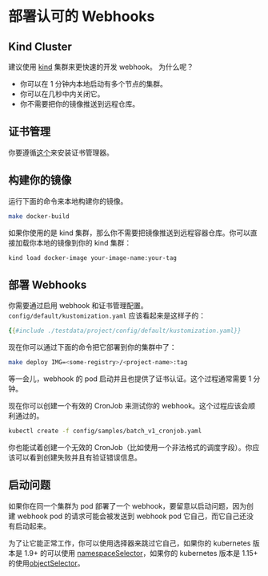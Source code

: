 # 部署认可的 Webhooks

## Kind Cluster

建议使用 [kind](../reference/kind.md) 集群来更快速的开发 webhook。
为什么呢？

- 你可以在 1 分钟内本地启动有多个节点的集群。
- 你可以在几秒中内关闭它。
- 你不需要把你的镜像推送到远程仓库。

## 证书管理

你要遵循[这个](./cert-manager.md)来安装证书管理器。

## 构建你的镜像

运行下面的命令来本地构建你的镜像。

```bash
make docker-build
```

如果你使用的是 kind 集群，那么你不需要把镜像推送到远程容器仓库。你可以直接加载你本地的镜像到你的 kind 集群：

```bash
kind load docker-image your-image-name:your-tag
```

## 部署 Webhooks

你需要通过启用 webhook 和证书管理配置。`config/default/kustomization.yaml` 应该看起来是这样子的：

```yaml
{{#include ./testdata/project/config/default/kustomization.yaml}}
```

现在你可以通过下面的命令把它部署到你的集群中了：

```bash
make deploy IMG=<some-registry>/<project-name>:tag
```

等一会儿，webhook 的 pod 启动并且也提供了证书认证。这个过程通常需要 1 分钟。

现在你可以创建一个有效的 CronJob 来测试你的 webhook。这个过程应该会顺利通过的。

```bash
kubectl create -f config/samples/batch_v1_cronjob.yaml
```

你也能试着创建一个无效的 CronJob（比如使用一个非法格式的调度字段）。你应该可以看到创建失败并且有验证错误信息。

<aside class="note warning">

<h1>启动问题</h1>

如果你在同一个集群为 pod 部署了一个 webhook，要留意以启动问题，因为创建 webhook pod 的请求可能会被发送到 webhook pod 它自己，而它自己还没有启动起来。

为了让它能正常工作，你可以使用选择器来跳过它自己，如果你的 kubernetes 版本是 1.9+ 的可以使用 [namespaceSelector]，如果你的 kubernetes 版本是 1.15+ 的使用[objectSelector]。

</aside>

[namespaceSelector]: https://github.com/kubernetes/api/blob/kubernetes-1.14.5/admissionregistration/v1beta1/types.go#L189-L233
[objectSelector]: https://github.com/kubernetes/api/blob/kubernetes-1.15.2/admissionregistration/v1beta1/types.go#L262-L274
